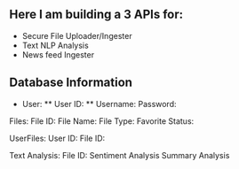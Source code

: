 ## Here I am building a 3 APIs for:
* Secure File Uploader/Ingester
* Text NLP Analysis
* News feed Ingester

## Database Information

* User:
	** User ID: 
	** Username:
	Password:


Files:
	File ID:
	File Name:
	File Type:
	Favorite Status:


UserFiles:
	User ID:
	File ID:


Text Analysis:
	File ID:
	Sentiment Analysis
Summary Analysis 
	



